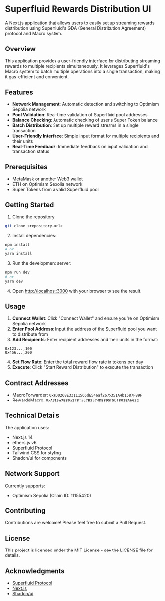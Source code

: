 # Superfluid Rewards Distribution UI

A Next.js application that allows users to easily set up streaming rewards distribution using Superfluid's GDA (General Distribution Agreement) protocol and Macro system.

## Overview

This application provides a user-friendly interface for distributing streaming rewards to multiple recipients simultaneously. It leverages Superfluid's Macro system to batch multiple operations into a single transaction, making it gas-efficient and convenient.

## Features

- **Network Management**: Automatic detection and switching to Optimism Sepolia network
- **Pool Validation**: Real-time validation of Superfluid pool addresses
- **Balance Checking**: Automatic checking of user's Super Token balance
- **Batch Distribution**: Set up multiple reward streams in a single transaction
- **User-Friendly Interface**: Simple input format for multiple recipients and their units
- **Real-Time Feedback**: Immediate feedback on input validation and transaction status

## Prerequisites

- MetaMask or another Web3 wallet
- ETH on Optimism Sepolia network
- Super Tokens from a valid Superfluid pool

## Getting Started

1. Clone the repository:
```bash
git clone <repository-url>
```

2. Install dependencies:
```bash
npm install
# or
yarn install
```

3. Run the development server:
```bash
npm run dev
# or
yarn dev
```

4. Open [http://localhost:3000](http://localhost:3000) with your browser to see the result.

## Usage

1. **Connect Wallet**: Click "Connect Wallet" and ensure you're on Optimism Sepolia network
2. **Enter Pool Address**: Input the address of the Superfluid pool you want to distribute from
3. **Add Recipients**: Enter recipient addresses and their units in the format:
```
0x123...,100
0x456...,200
```
4. **Set Flow Rate**: Enter the total reward flow rate in tokens per day
5. **Execute**: Click "Start Reward Distribution" to execute the transaction

## Contract Addresses

- MacroForwarder: `0xFD0268E33111565dE546af2675351A4b1587F89F`
- RewardsMacro: `0xA315e7EB0a278fac7B3a74DB895f5bf801EAb632`

## Technical Details

The application uses:
- Next.js 14
- ethers.js v6
- Superfluid Protocol
- Tailwind CSS for styling
- Shadcn/ui for components

## Network Support

Currently supports:
- Optimism Sepolia (Chain ID: 11155420)

## Contributing

Contributions are welcome! Please feel free to submit a Pull Request.

## License

This project is licensed under the MIT License - see the LICENSE file for details.

## Acknowledgments

- [Superfluid Protocol](https://www.superfluid.finance/)
- [Next.js](https://nextjs.org/)
- [Shadcn/ui](https://ui.shadcn.com/)
